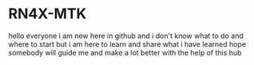 # RN4X-MTK
hello everyone
i am new here in github
and i don't know what to do and where to start
but i am here to learn and share what i have learned
hope somebody will guide me
and make a lot better with the help of this hub
